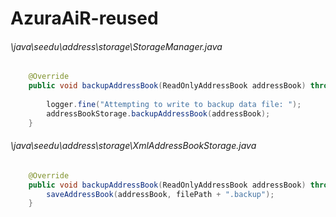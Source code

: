 # AzuraAiR-reused
###### \java\seedu\address\storage\StorageManager.java
``` java
    @Override
    public void backupAddressBook(ReadOnlyAddressBook addressBook) throws IOException,
                                                                            WrongPasswordException {
        logger.fine("Attempting to write to backup data file: ");
        addressBookStorage.backupAddressBook(addressBook);
    }
```
###### \java\seedu\address\storage\XmlAddressBookStorage.java
``` java
    @Override
    public void backupAddressBook(ReadOnlyAddressBook addressBook) throws IOException, WrongPasswordException {
        saveAddressBook(addressBook, filePath + ".backup");
    }
```
